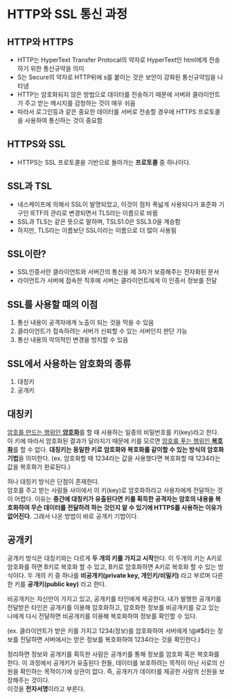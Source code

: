 # HTTP와 SSL 통신 과정
## HTTP와 HTTPS
- HTTP는 HyperText Transfer Protocal의 약자로 HyperText인 html에게 전송하기 위한 통신규약을 의미
- S는 Secure의 약자로 HTTP뒤에 s를 붙이는 것은 보안이 강화된 통신규약임을 나타냄
- HTTP는 암호화되지 않은 방법으로 데이터를 전송하기 때문에 서버와 클라이언트가 주고 받는 메시지를 감청하는 것이 매우 쉬움
- 따라서 로그인등과 같은 중요한 데이터를 서버로 전송할 경우에 HTTPS 프로토콜을 사용하여 통신하는 것이 중요함
## HTTPS와 SSL
- HTTPS는 SSL 프로토콜을 기반으로 돌아가는 **프로토콜** 중 하나이다.
## **SSL과 TSL**
- 네스케이프에 의해서 SSL이 발명되었고, 이것이 점차 폭넓게 사용되다가 표준화 기구인 IETF의 관리로 변경되면서 TLS라는 이름으로 바뀜
- SSL과 TLS는 같은 뜻으로 말하며, TSLS1.0은 SSL3.0을 계승함
- 하지만, TLS라는 이름보단 SSL이라는 이름으로 더 많이 사용됨
## SSL이란?
- SSL인증서란 클라이언트와 서버간의 통신을 제 3자가 보증해주는 전자화된 문서
- 라이언트가 서버에 접속한 직후에 서버는 클라이언트에게 이 인증서 정보를 전달
## **SSL를 사용할 때의 이점**
1. 통신 내용이 공격자에게 노출이 되는 것을 막을 수 있음
2. 클라이언트가 접속하려는 서버가 신뢰할 수 있는 서버인지 판단 가능
3. 통신 내용의 악의적인 변경을 방지할 수 있음
## SSL에서 사용하는 암호화의 종류
1. 대칭키
2. 공개키

## 대칭키
<U>암호를 만드는 행위인 **암호화**</U>를 할 때 사용하는 일종의 비밀번호를 키(key)라고 한다. 이 키에 따라서 암호화된 결과가 달라지기 때문에 키를 모르면 <U>암호를 푸는 행위인 **복호화**</U>를 할 수 없다. **대칭키는 동일한 키로 암호화와 복호화를 같이할 수 있는 방식의 암호화 기법**을 의미한다. (ex. 암호화할 때 1234라는 값을 사용했다면 복호화할 때 1234라는 값을 복호화가 완료된다.)

허나 대칭키 방식은 단점이 존재한다.\
암호를 주고 받는 사람들 사이에서 이 키(key)로 암호화하라고 사용자에게 전달하는 것이 어렵다. 이유는 **중간에 대칭키가 유출된다면 키를 획득한 공격자는 암호의 내용을 복호화하여 무슨 데이터를 전달하려 하는 것인지 알 수 있기에 HTTPS를 사용하는 이유가 없어진다.** 그래서 나온 방법이 바로 공개키 기법이다.
## 공개키
공개키 방식은 대칭키와는 다르게 **두 개의 키를 가지고 시작**한다. 이 두개의 키는 A키로 암호화를 하면 B키로 복호화 할 수 있고, B키로 암호화하면 A키로 복호화 할 수 있는 방식이다. 두 개의 키 중 하나를 **비공개키(private key, 개인키/비밀키)** 라고 부르며 다른 한 키를 **공개키(public key)** 라고 한다.

 비공개키는 자신만이 가지고 있고, 공개키를 타인에게 제공한다. 내가 발행한 공개키를 전달받은 타인은 공개키를 이용해 암호화하고, 암호화한 정보를 비공개키를 갖고 있는 나에게 다시 전달하면 비공개키를 이용해 복호화하여 정보를 확인할 수 있다.

 (ex. 클라이언트가 받은 키를 가지고 1234(정보)를 암호화하여 서버에게 !@#$라는 정보를 전달하면 서버에서는 받은 정보를 복호화하여 1234라는 것을 확인한다.)

 정리하면 정보와 공개키를 획득한 사람은 공개키를 통해 정보를 암호화 혹은 복호화를 한다. 이 과정에서 공개키가 유출된다 한들, 데이터를 보호하려는 목적이 아닌 서로의 신원을 확인하는 목적이기에 상관이 없다. 즉, 공개키가 데이터를 제공한 사람의 신원을 보장해주는 것이다.\
 이것을 **전자서명**이라고 부른다.